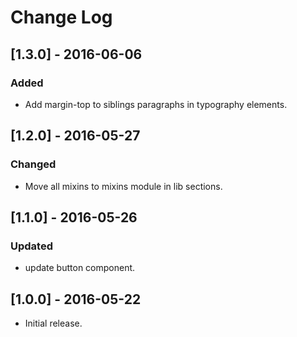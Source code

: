 # Change Log

## [1.3.0] - 2016-06-06

### Added
- Add margin-top to siblings paragraphs in typography elements.

## [1.2.0] - 2016-05-27

### Changed
- Move all mixins to mixins module in lib sections.

## [1.1.0] - 2016-05-26

### Updated
- update button component.

## [1.0.0] - 2016-05-22

* Initial release.